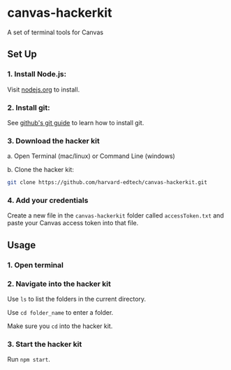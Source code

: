 # canvas-hackerkit
A set of terminal tools for Canvas

## Set Up

### 1. Install Node.js:

Visit [nodejs.org](https://nodejs.org) to install.

### 2. Install git:

See [github's git guide](https://gist.github.com/derhuerst/1b15ff4652a867391f03) to learn how to install git.

### 3. Download the hacker kit

a. Open Terminal (mac/linux) or Command Line (windows)

b. Clone the hacker kit:

```bash
git clone https://github.com/harvard-edtech/canvas-hackerkit.git
```

### 4. Add your credentials

Create a new file in the `canvas-hackerkit` folder called `accessToken.txt` and paste your Canvas access token into that file.

## Usage

### 1. Open terminal

### 2. Navigate into the hacker kit

Use `ls` to list the folders in the current directory.

Use `cd folder_name` to enter a folder.

Make sure you `cd` into the hacker kit.

### 3. Start the hacker kit

Run `npm start`.